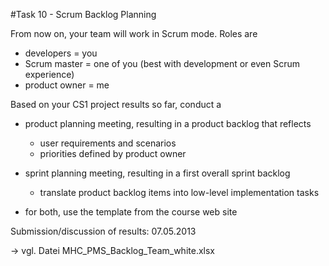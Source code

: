 #Task 10 - Scrum Backlog Planning

From now on, your team will work in Scrum mode. Roles are
- developers = you
- Scrum master = one of you (best with development or even Scrum experience)
- product owner = me

Based on your CS1 project results so far, conduct a

- product planning meeting, resulting in a product backlog that reflects
  - user requirements and scenarios
  - priorities defined by product owner

- sprint planning meeting, resulting in a first overall sprint backlog
  - translate product backlog items into low-level implementation tasks
- for both, use the template from the course web site

Submission/discussion of results: 07.05.2013

-> vgl. Datei MHC_PMS_Backlog_Team_white.xlsx
